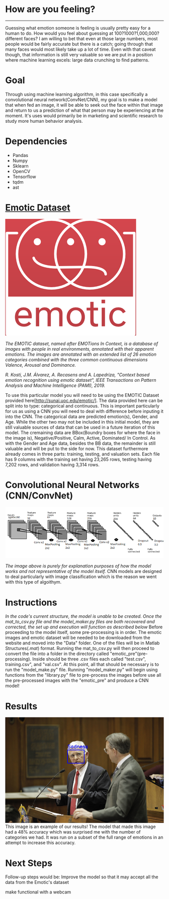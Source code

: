 # How are you feeling?
---
Guessing what emotion someone is feeling is usually pretty easy for a human to do. How would you feel about guessing at 100?1000?1,000,000? different faces? I am willing to bet that even at those large numbers, most people would be fairly accurate but there is a catch; going through that many faces would most likely take up a lot of time. Even with that caveat though, that information is still very valuable so we are put in a position where machine learning excels: large data crunching to find patterns.

# Goal

Through using machine learning algorithm, in this case specifically a convolutional neural network(ConvNet/CNN), my goal is to make a model that when fed an image, it will be able to seek out the face within that image and return to us a prediction of what that person may be experiencing at the moment. It's uses would primarily be in marketing and scientific research to study more human behavior analysis.


# Dependencies

* Pandas
* Numpy
* Sklearn
* OpenCV 
* Tensorflow
* tqdm
* ast

# [Emotic Dataset](http://sunai.uoc.edu/emotic/)

![Emotic_logo](Images/emotic.png)


*The EMOTIC dataset, named after EMOTions In Context, is a database of images with people in real environments, annotated with their apparent emotions. The images are annotated with an extended list of 26 emotion categories combined with the three common continuous dimensions Valence, Arousal and Dominance.*

*R. Kosti, J.M. Álvarez, A. Recasens and A. Lapedriza, "Context based emotion recognition using emotic dataset", IEEE Transactions on Pattern Analysis and Machine Intelligence (PAMI), 2019.*

To use this particular model you will need to be using the EMOTIC Dataset provided here[http://sunai.uoc.edu/emotic/]. The data provided here can be split into to type: categorical and continuous. This is important particularly for us as using a CNN you will need to deal with difference before inputing it into the CNN. The categorical data are predicted emotion(s), Gender, and Age. While the other two may not be included in this initial model, they are still valuable sources of data that can be used in a future iteration of this model. The cremaining data are BBox(Boundry boxes for where the face in the image is), Negative/Positive, Calm, Active, Dominated/ In Control. As with the Gender and Age data, besides the BB data, the remainder is still valuable and will be put to the side for now. This dataset furthermore already comes in three parts: training, testing, and valuation sets. Each file has 9 columns with the training set having 23,265 rows, testing having 7,202 rows, and validation having 3,314 rows. 


# Convolutional Neural Networks (CNN/ConvNet)
![Example_CNN](Images/Face-Recognition-CNN-Architecture.png)

*The image above is purely for explanation purposes of how the model works and not representative of the model itself.*
CNN models are designed to deal particularly with image classification which is the reason we went with this type of algoithym.
 
# Instructions

*In the code's current structure, the model is unable to be created. Once the mat_to_csv.py file and the model_maker.py files are both recovered and corrected, the set up and execution will function as described below*
Before proceeding to the model itself, some pre-processing is in order. The emotic images and emotic dataset will be needed to be downloaded from the website and moved into the "Data" folder. One of the files will be in Matlab Structures(*.mat*) format. Running the mat_to_csv.py will then proceed to convert the file into a folder in the directory called "emotic_pre"(pre-processing). Inside should be three .csv files each called "test.csv", training.csv", and "val.csv". At this point, all that should be necessary is to run the "model_make.py" file. Running "model_maker.py" will begin using functions from the "library.py" file to pre-process the images before use all the pre-processed images with the "emotic_pre" and produce a CNN model! 


# Results
![sad](Images/face_emotion.png)
This image is an example of our results! The model that made this image had a 48% accuracy which was surprised me with the number of categories we had. It was run on a subset of the full range of emotions in an attempt to increase this accuracy. 

# Next Steps
Follow-up steps would be:
Improve the model so that it may accept all the data from the Emotic's dataset

make functional with a webcam
